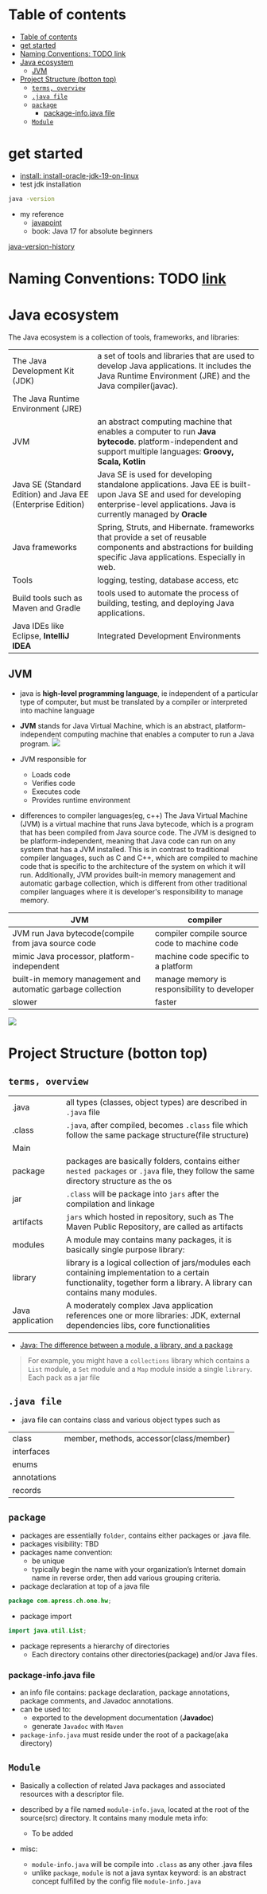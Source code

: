 # Table of contents

- [Table of contents](#table-of-contents)
- [get started](#get-started)
- [Naming Conventions: TODO link](#naming-conventions-todo-link)
- [Java ecosystem](#java-ecosystem)
  - [JVM](#jvm)
- [Project Structure (botton top)](#project-structure-botton-top)
  - [`terms, overview`](#terms-overview)
  - [`.java file`](#java-file)
  - [`package`](#package)
    - [package-info.java file](#package-infojava-file)
  - [`Module`](#module)


# get started
- [install: install-oracle-jdk-19-on-linux](https://javahelps.com/install-oracle-jdk-19-on-linux)
- test jdk installation
```bash
java -version
```
- my reference
  - [javapoint](https://www.javatpoint.com/Comparable-interface-in-collection-framework)
  - book: Java 17 for absolute beginners

[java-version-history](https://en.wikipedia.org/wiki/Java_version_history)
# Naming Conventions: TODO [link](https://www.theserverside.com/feature/Java-naming-conventions-explained#:~:text=For%20variables%2C%20the%20Java%20naming,a%20lower%20camel%20case%20syntax.)
# Java ecosystem
The Java ecosystem is a collection of tools, frameworks, and libraries:

|||
|-|-|
|The Java Development Kit (JDK)|a set of tools and libraries that are used to develop Java applications. It includes the Java Runtime Environment (JRE) and the Java compiler(javac).|
|The Java Runtime Environment (JRE)||
|JVM|an abstract computing machine that enables a computer to run **Java bytecode**. platform-independent and support multiple languages: **Groovy, Scala, Kotlin**|
|Java SE (Standard Edition) and Java EE (Enterprise Edition)|Java SE is used for developing standalone applications. Java EE is built-upon Java SE and used for developing enterprise-level applications. Java is currently managed by **Oracle**|
|Java frameworks|Spring, Struts, and Hibernate. frameworks that provide a set of reusable components and abstractions for building specific Java applications. Especially in web.|
|Tools|logging, testing, database access, etc|
|Build tools such as Maven and Gradle|tools used to automate the process of building, testing, and deploying Java applications.|
|Java IDEs like Eclipse, **IntelliJ IDEA**|Integrated Development Environments|



## JVM
- java is **high-level programming language**, ie independent of a particular type of computer, but must be translated by a compiler or interpreted into machine language
- **JVM** stands for Java Virtual Machine, which is an abstract, platform-independent computing machine that enables a computer to run a Java program.
![](https://imgur.com/p7XX6hZ.jpg)

- JVM responsible for
  - Loads code
  - Verifies code
  - Executes code
  - Provides runtime environment

- differences to compiler languages(eg, c++)
The Java Virtual Machine (JVM) is a virtual machine that runs Java bytecode, which is a program that has been compiled from Java source code. The JVM is designed to be platform-independent, meaning that Java code can run on any system that has a JVM installed. This is in contrast to traditional compiler languages, such as C and C++, which are compiled to machine code that is specific to the architecture of the system on which it will run. Additionally, JVM provides built-in memory management and automatic garbage collection, which is different from other traditional compiler languages where it is developer's responsibility to manage memory.

|JVM|compiler|
|--|--|
|JVM run Java bytecode(compile from java source code|compiler compile source code to machine code|
|mimic Java processor, platform-independent|machine code specific to a platform|
|built-in memory management and automatic garbage collection|manage memory is responsibility to developer|
|slower |faster|

![](https://imgur.com/2TS6o0V.jpg)


# Project Structure (botton top)
## `terms, overview`
|||
|-|-|
|.java|all types (classes, object types) are described in `.java` file|
|.class |`.java`, after compiled, becomes `.class` file which follow the same package structure(file structure)|
|Main||
|package|packages are basically folders, contains either `nested packages` or `.java` file, they follow the same directory structure as the os|
|jar |`.class` will be package into `jars` after the compilation and linkage|
|artifacts|`jars` which hosted in repository, such as The Maven Public Repository, are called as artifacts|
|modules|A module may contains many packages, it is basically single purpose library: |
|library|library is a logical collection of jars/modules each containing implementation to a certain functionality, together form a library. A library can contains many modules. |
|Java application|A moderately complex Java application references one or more libraries: JDK, external dependencies libs, core functionalities|

- [Java: The difference between a module, a library, and a package](https://levelup.gitconnected.com/java-what-is-the-difference-between-a-module-a-library-and-a-package-468aeae4e79)
>  For example, you might have a `collections` library which contains a `List` module, a `Set` module and a `Map` module inside a single `library`. Each pack as a jar file
## `.java file`

- .java file can contains class and various object types such as

|||
|-|-|
|class|member, methods, accessor(class/member)|
|interfaces||
|enums||
|annotations||
|records||



## `package` 
- packages are essentially `folder`, contains either packages or .java file.
- packages visibility: TBD
- packages name convention:
  - be unique
  - typically begin the name with your organization’s Internet domain name in reverse order, then add various grouping criteria.
- package declaration at top of a java file
```java
package com.apress.ch.one.hw;
```
- package import
```java
import java.util.List;
```
- package represents a hierarchy of directories
  - Each directory contains other directories(package) and/or Java files.

### package-info.java file
- an info file contains: package declaration, package annotations, package comments, and Javadoc annotations.
- can be used to:
  - exported to the development documentation (**Javadoc**)
  - generate `Javadoc` with `Maven`
- `package-info.java` must reside under the root of a package(aka directory)

## `Module`
- Basically a collection of related Java packages and associated resources with a descriptor file.
- described by a file named `module-info.java`, located at the root of the source(src) directory. It contains many module meta info:
  - To be added

- misc:
  - `module-info.java` will be compile into `.class` as any other .java files
  - unlike `package`, `module` is not a java syntax keyword: is an abstract concept fulfilled by the config file `module-info.java`

